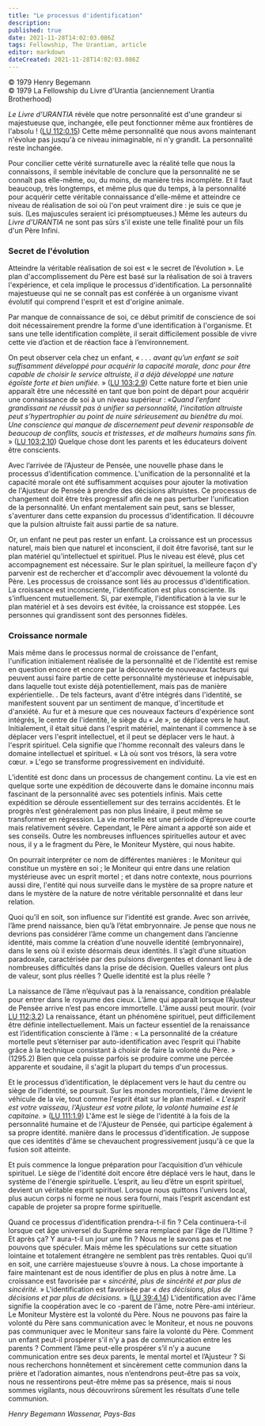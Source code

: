 ```yaml
---
title: "Le processus d'identification"
description: 
published: true
date: 2021-11-28T14:02:03.086Z
tags: Fellowship, The Urantian, article
editor: markdown
dateCreated: 2021-11-28T14:02:03.086Z
---
```


<p class="v-card v-sheet theme--light gray lighten-3 px-2">© 1979 Henry Begemann<br>© 1979 La Fellowship du Livre d'Urantia (anciennement Urantia Brotherhood)</p>


_Le Livre d'URANTIA_ révèle que notre personnalité est d'une grandeur si majestueuse que, inchangée, elle peut fonctionner même aux frontières de l'absolu ! ([LU 112:0.15](/fr/The_Urantia_Book/112#p0_15)) Cette même personnalité que nous avons maintenant n'évolue pas jusqu'à ce niveau inimaginable, ni n'y grandit. La personnalité reste inchangée.

Pour concilier cette vérité surnaturelle avec la réalité telle que nous la connaissons, il semble inévitable de conclure que la personnalité ne se connaît pas elle-même, ou, du moins, de manière très incomplète. Et il faut beaucoup, très longtemps, et même plus que du temps, à la personnalité pour acquérir cette véritable connaissance d'elle-même et atteindre ce niveau de réalisation de soi où l'on peut vraiment dire : je suis ce que je suis. (Les majuscules seraient ici présomptueuses.) Même les auteurs du _Livre d'URANTIA_ ne sont pas sûrs s'il existe une telle finalité pour un fils d'un Père Infini.

### Secret de l'évolution

Atteindre la véritable réalisation de soi est « le secret de l’évolution ». Le plan d'accomplissement du Père est basé sur la réalisation de soi à travers l'expérience, et cela implique le processus d'identification. La personnalité majestueuse qui ne se connaît pas est conférée à un organisme vivant évolutif qui comprend l'esprit et est d'origine animale.

Par manque de connaissance de soi, ce début primitif de conscience de soi doit nécessairement prendre la forme d'une identification à l'organisme. Et sans une telle identification complète, il serait difficilement possible de vivre cette vie d’action et de réaction face à l’environnement.

On peut observer cela chez un enfant, « _. . .  avant qu’un enfant se soit suffisamment développé pour acquérir la capacité morale, donc pour être capable de choisir le service altruiste, il a déjà développé une nature égoïste forte et bien unifiée._ » ([LU 103:2.9](/fr/The_Urantia_Book/103#p2_9)) Cette nature forte et bien unie apparaît être une nécessité en tant que bon point de départ pour acquérir une connaissance de soi à un niveau supérieur : «_Quand l’enfant grandissant ne réussit pas à unifier sa personnalité, l’incitation altruiste peut s’hypertrophier au point de nuire sérieusement au bienêtre du moi. Une conscience qui manque de discernement peut devenir responsable de beaucoup de conflits, soucis et tristesses, et de malheurs humains sans fin._ » ([LU 103:2.10](/fr/The_Urantia_Book/103#p2_10)) Quelque chose dont les parents et les éducateurs doivent être conscients.

Avec l’arrivée de l’Ajusteur de Pensée, une nouvelle phase dans le processus d’identification commence. L'unification de la personnalité et la capacité morale ont été suffisamment acquises pour ajouter la motivation de l'Ajusteur de Pensée à prendre des décisions altruistes. Ce processus de changement doit être très progressif afin de ne pas perturber l'unification de la personnalité. Un enfant mentalement sain peut, sans se blesser, s'aventurer dans cette expansion du processus d'identification. Il découvre que la pulsion altruiste fait aussi partie de sa nature.

Or, un enfant ne peut pas rester un enfant. La croissance est un processus naturel, mais bien que naturel et inconscient, il doit être favorisé, tant sur le plan matériel qu'intellectuel et spirituel. Plus le niveau est élevé, plus cet accompagnement est nécessaire. Sur le plan spirituel, la meilleure façon d'y parvenir est de rechercher et d'accomplir avec dévouement la volonté du Père. Les processus de croissance sont liés au processus d'identification. La croissance est inconsciente, l'identification est plus consciente. Ils s'influencent mutuellement. Si, par exemple, l'identification à la vie sur le plan matériel et à ses devoirs est évitée, la croissance est stoppée. Les personnes qui grandissent sont des personnes fidèles.

### Croissance normale

Mais même dans le processus normal de croissance de l'enfant, l'unification initialement réalisée de la personnalité et de l'identité est remise en question encore et encore par la découverte de nouveaux facteurs qui peuvent aussi faire partie de cette personnalité mystérieuse et inépuisable, dans laquelle tout existe déjà potentiellement, mais pas de manière expérientielle. . De tels facteurs, avant d'être intégrés dans l'identité, se manifestent souvent par un sentiment de manque, d'incertitude et d'anxiété. Au fur et à mesure que ces nouveaux facteurs d'expérience sont intégrés, le centre de l'identité, le siège du « Je », se déplace vers le haut. Initialement, il était situé dans l'esprit matériel, maintenant il commence à se déplacer vers l'esprit intellectuel, et il peut se déplacer vers le haut. à l'esprit spirituel. Cela signifie que l'homme reconnaît des valeurs dans le domaine intellectuel et spirituel. « Là où sont vos trésors, là sera votre cœur. » L'ego se transforme progressivement en individuité.

L’identité est donc dans un processus de changement continu. La vie est en quelque sorte une expédition de découverte dans le domaine inconnu mais fascinant de la personnalité avec ses potentiels infinis. Mais cette expédition se déroule essentiellement sur des terrains accidentés. Et le progrès n’est généralement pas non plus linéaire, il peut même se transformer en régression. La vie mortelle est une période d’épreuve courte mais relativement sévère. Cependant, le Père aimant a apporté son aide et ses conseils. Outre les nombreuses influences spirituelles autour et avec nous, il y a le fragment du Père, le Moniteur Mystère, qui nous habite.

On pourrait interpréter ce nom de différentes manières : le Moniteur qui constitue un mystère en soi ; le Moniteur qui entre dans une relation mystérieuse avec un esprit mortel ; et dans notre contexte, nous pourrions aussi dire, l'entité qui nous surveille dans le mystère de sa propre nature et dans le mystère de la nature de notre véritable personnalité et dans leur relation.

Quoi qu’il en soit, son influence sur l’identité est grande. Avec son arrivée, l’âme prend naissance, bien qu’à l’état embryonnaire. Je pense que nous ne devrions pas considérer l’âme comme un changement dans l’ancienne identité, mais comme la création d’une nouvelle identité (embryonnaire), dans le sens où il existe désormais deux identités. Il s’agit d’une situation paradoxale, caractérisée par des pulsions divergentes et donnant lieu à de nombreuses difficultés dans la prise de décision. Quelles valeurs ont plus de valeur, sont plus réelles ? Quelle identité est la plus réelle ?

La naissance de l’âme n’équivaut pas à la renaissance, condition préalable pour entrer dans le royaume des cieux. L’âme qui apparaît lorsque l’Ajusteur de Pensée arrive n’est pas encore immortelle. L'âme aussi peut mourir. (voir [LU 112:3.2](/fr/The_Urantia_Book/112#p3_2)) La renaissance, étant un phénomène spirituel, peut difficilement être définie intellectuellement. Mais un facteur essentiel de la renaissance est l’identification consciente à l’âme : « La personnalité de la créature mortelle peut s’éterniser par auto-identification avec l’esprit qui l’habite grâce à la technique consistant à choisir de faire la volonté du Père. » (1295.2) Bien que cela puisse parfois se produire comme une percée apparente et soudaine, il s'agit la plupart du temps d'un processus.

Et le processus d’identification, le déplacement vers le haut du centre ou siège de l’identité, se poursuit. Sur les mondes morontiels, l'âme devient le véhicule de la vie, tout comme l'esprit était sur le plan matériel. « _L'esprit est votre vaisseau, l'Ajusteur est votre pilote, la volonté humaine est le capitaine._ » ([LU 111:1.9](/fr/The_Urantia_Book/111#p1_9)) L'âme est le siège de l'identité à la fois de la personnalité humaine et de l'Ajusteur de Pensée, qui participe également à sa propre identité. manière dans le processus d’identification. Je suppose que ces identités d'âme se chevauchent progressivement jusqu'à ce que la fusion soit atteinte.

Et puis commence la longue préparation pour l’acquisition d’un véhicule spirituel. Le siège de l'identité doit encore être déplacé vers le haut, dans le système de l'énergie spirituelle. L’esprit, au lieu d’être un esprit spirituel, devient un véritable esprit spirituel. Lorsque nous quittons l'univers local, plus aucun corps ni forme ne nous sera fourni, mais l'esprit ascendant est capable de projeter sa propre forme spirituelle.

Quand ce processus d’identification prendra-t-il fin ? Cela continuera-t-il lorsque cet âge universel du Suprême sera remplacé par l’âge de l’Ultime ? Et après ça? Y aura-t-il un jour une fin ? Nous ne le savons pas et ne pouvons que spéculer. Mais même les spéculations sur cette situation lointaine et totalement étrangère ne semblent pas très rentables. Quoi qu’il en soit, une carrière majestueuse s’ouvre à nous. La chose importante à faire maintenant est de nous identifier de plus en plus à notre âme. La croissance est favorisée par « _sincérité, plus de sincérité et par plus de sincérité._ » L'identification est favorisée par « _des décisions, plus de décisions et par plus de décisions._ » ([LU 39:4.14](/fr/The_Urantia_Book/39#p4_14)) L'identification avec l'âme signifie la coopération avec le co -parent de l'âme, notre Père-ami intérieur. Le Moniteur Mystère est la volonté du Père. Nous ne pouvons pas faire la volonté du Père sans communication avec le Moniteur, et nous ne pouvons pas communiquer avec le Moniteur sans faire la volonté du Père. Comment un enfant peut-il prospérer s'il n'y a pas de communication entre les parents ? Comment l’âme peut-elle prospérer s’il n’y a aucune communication entre ses deux parents, le mental mortel et l’Ajusteur ? Si nous recherchons honnêtement et sincèrement cette communion dans la prière et l’adoration aimantes, nous n’entendrons peut-être pas sa voix, nous ne ressentirons peut-être même pas sa présence, mais si nous sommes vigilants, nous découvrirons sûrement les résultats d’une telle communion.

_Henry Begemann_
_Wassenar, Pays-Bas_

